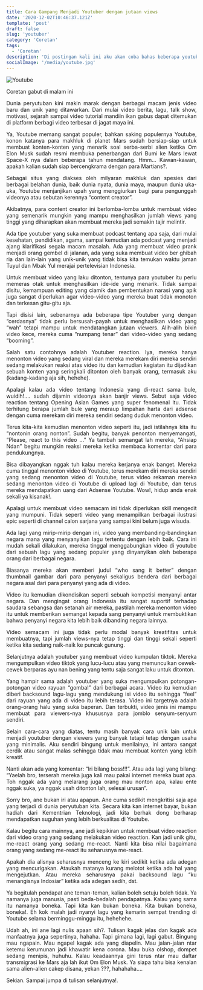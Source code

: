 ```yaml
---
title: Cara Gampang Menjadi Youtuber dengan jutaan views
date: '2020-12-02T10:46:37.121Z'
template: 'post'
draft: false
slug: 'youtuber'
category: 'Coretan'
tags:
  - 'Coretan'
description: 'Di postingan kali ini aku akan coba bahas beberapa youtuber yang mampu mendapatkan views yang tinggi tapi dengan usaha yang minimalis.'
socialImage: '/media/youtube.jpg'
---
```


![Youtube](/media/youtube.jpg)

<p>Coretan gabut di malam ini</p>
<p style="text-align: justify;text-justify: inter-word;">
Dunia peryutuban kini makin marak dengan berbagai macam jenis video baru dan unik yang ditawarkan. Dari mulai video berita, lagu, talk show, motivasi, sejarah sampai video tutorial mandiin ikan gabus dapat ditemukan di platform berbagi video terbesar di jagat maya ini. 
</p>
<p style="text-align: justify;text-justify: inter-word;">
Ya, Youtube memang sangat populer, bahkan saking populernya Youtube, konon katanya para makhluk di planet Mars sudah bersiap-siap untuk membuat konten-konten yang menarik soal serba-serbi alien ketika Om Elon Musk sudah resmi membuka penerbangan dari Bumi ke Mars lewat Space-X nya dalam beberapa tahun mendatang. Hmm… Kawan-kawan, apakah kalian sudah siap bercengkrama dengan para Martians?.
</p>
<p style="text-align: justify;text-justify: inter-word;">
Sebagai situs yang diakses oleh milyaran makhluk dan spesies dari berbagai belahan dunia, baik dunia nyata, dunia maya, maupun dunia uka-uka, Youtube menjanjikan upah yang menggiurkan bagi para pengunggah videonya atau sebutan kerennya “content creator”.
</p>
<p style="text-align: justify;text-justify: inter-word;">
Akibatnya, para content creator ini berlomba-lomba untuk membuat video yang semenarik mungkin yang mampu menghasilkan jumlah views yang tinggi yang diharapkan akan membuat mereka jadi semakin tajir melintir.
</p>
<p style="text-align: justify;text-justify: inter-word;">
Ada tipe youtuber yang suka membuat podcast tentang apa saja, dari mulai kesehatan, pendidikan, agama, sampai kemudian ada podcast yang menjadi ajang klarifikasi segala macam masalah. Ada yang membuat video prank menjadi orang gembel di jalanan, ada yang suka membuat video ber ghibah ria dan lain-lain yang unik-unik yang tidak bisa kita temukan waktu jaman Tuyul dan Mbak Yul merajai pertelevisian Indonesia.
</p>
<p style="text-align: justify;text-justify: inter-word;">
Untuk membuat video yang laku ditonton, tentunya para youtuber itu perlu memeras otak untuk menghasilkan ide-ide yang menarik. Tidak sampai disitu, kemampuan editing yang ciamik dan pembentukan narasi yang apik juga sangat diperlukan agar video-video yang mereka buat tidak monoton dan terkesan gitu-gitu aja.
</p>
<p style="text-align: justify;text-justify: inter-word;">
Tapi disisi lain, sebenarnya ada beberapa tipe Youtuber yang dengan “cerdasnya” tidak perlu bersusah-payah untuk menghasilkan video yang “wah” tetapi mampu untuk mendatangkan jutaan viewers. Alih-alih bikin video kece, mereka cuma “numpang tenar” dari video-video yang sedang “booming”.
</p>
<p style="text-align: justify;text-justify: inter-word;">
Salah satu contohnya adalah Youtuber reaction. Iya, mereka hanya menonton video yang sedang viral dan mereka merekam diri mereka sendiri sedang melakukan reaksi atas video itu dan kemudian kegiatan itu dijadikan sebuah konten yang seringkali ditonton oleh banyak orang, termasuk aku (kadang-kadang aja sih, hehehe). 
</p>
<p style="text-align: justify;text-justify: inter-word;">
Apalagi kalau ada video tentang Indonesia yang di-react sama bule, wuidih!…. sudah dijamin videonya akan banjir views. Sebut saja video reaction tentang Opening Asian Games yang super fenomenal itu. Tidak terhitung berapa jumlah bule yang meraup limpahan harta dari adsense dengan cuma merekam diri mereka sendiri sedang duduk menonton video. 
</p>
<p style="text-align: justify;text-justify: inter-word;">
Terus kita-kita kemudian menonton video seperti itu, jadi istilahnya kita itu “nontonin orang nonton”. Sudah begitu, banyak penonton menyemangati, “Please, react to this video ...” Ya tambah semangat lah mereka, “Ahsiap Ndan” begitu mungkin reaksi mereka ketika membaca komentar dari para pendukungnya. 
</p>
<p style="text-align: justify;text-justify: inter-word;">
Bisa dibayangkan nggak tuh kalau mereka kerjanya enak banget. Mereka cuma tinggal menonton video di Youtube, terus merekam diri mereka sendiri yang sedang menonton video di Youtube, terus video rekaman mereka sedang menonton video di Youtube di upload lagi di Youtube, dan terus mereka mendapatkan uang dari Adsense Youtube. Wow!, hidup anda enak sekali ya kisanak!. 
</p>
<p style="text-align: justify;text-justify: inter-word;">
Apalagi untuk membuat video semacam ini tidak diperlukan skill mengedit yang mumpuni. Tidak seperti video yang menampilkan berbagai ilustrasi epic seperti di channel calon sarjana yang sampai kini belum juga wisuda. 
</p>
<p style="text-align: justify;text-justify: inter-word;">
Ada lagi yang mirip-mirip dengan ini, video yang membanding-bandingkan negara mana yang menyanyikan lagu tertentu dengan lebih baik. Cara ini mudah sekali dilakukan, mereka tinggal menggabungkan video di youtube dari sebuah lagu yang sedang populer yang dinyanyikan oleh beberapa orang dari berbagai negara. 
</p>
<p style="text-align: justify;text-justify: inter-word;">
Biasanya mereka akan memberi judul “who sang it better” dengan thumbnail gambar dari para penyanyi sekaligus bendera dari berbagai negara asal dari para penyanyi yang ada di video. 
</p>
<p style="text-align: justify;text-justify: inter-word;">
Video itu kemudian dikondisikan seperti sebuah kompetisi menyanyi antar negara. Dan mengingat orang Indonesia itu sangat suportif terhadap saudara sebangsa dan setanah air mereka, pastilah mereka menonton video itu untuk memberikan semangat kepada sang penyanyi untuk membuktikan bahwa penyanyi negara kita lebih baik dibanding negara lainnya. 
</p>
<p style="text-align: justify;text-justify: inter-word;">
Video semacam ini juga tidak perlu modal banyak kreatifitas untuk membuatnya, tapi jumlah views-nya tetap tinggi dan tinggi sekali seperti ketika kita sedang naik-naik ke puncak gunung.
</p>
<p style="text-align: justify;text-justify: inter-word;">
Selanjutnya adalah youtuber yang membuat video kumpulan tiktok. Mereka mengumpulkan video tiktok yang lucu-lucu atau yang memunculkan cewek-cewek berparas ayu nan bening yang tentu saja sangat laku untuk ditonton. 
</p>
<p style="text-align: justify;text-justify: inter-word;">
Yang hampir sama adalah youtuber yang suka mengumpulkan potongan-potongan video rayuan “gombal” dari berbagai acara. Video itu kemudian diberi backsound lagu-lagu yang mendukung isi video itu sehingga “feel” dari rayuan yang ada di video itu lebih terasa. Video ini targetnya adalah orang-orang halu yang suka baperan. Dan terbukti, video jenis ini mampu membuat para viewers-nya khususnya para jomblo senyum-senyum sendiri. 
</p>
<p style="text-align: justify;text-justify: inter-word;">
Selain cara-cara yang diatas, tentu masih banyak cara unik lain untuk menjadi youtuber dengan viewers yang banyak tetapi tetap dengan usaha yang minimalis. Aku sendiri bingung untuk menilainya, ini antara sangat cerdik atau sangat malas sehingga tidak mau membuat konten yang lebih kreatif. 
</p>
<p style="text-align: justify;text-justify: inter-word;">
Nanti akan ada yang komentar: “Iri bilang boss!!!”. Atau ada lagi yang bilang: “Yaelah bro, terserah mereka juga kali mau pakai internet mereka buat apa. Toh nggak ada yang melarang juga orang mau nonton apa, kalau ente nggak suka, ya nggak usah ditonton lah, selesai urusan”. 
</p>
<p style="text-align: justify;text-justify: inter-word;">
Sorry bro, ane bukan iri atau apapun. Ane cuma sedikit mengkritisi saja apa yang terjadi di dunia peryutuban kita. Secara kita kan internet bayar, bukan hadiah dari Kementrian Teknologi, jadi kita berhak dong berharap mendapatkan suguhan yang lebih berkualitas di Youtube.
</p>
<p style="text-align: justify;text-justify: inter-word;">
Kalau begitu cara mainnya, ane jadi kepikiran untuk membuat video reaction dari video orang yang sedang melakukan video reaction. Kan jadi unik gitu, me-react orang yang sedang me-react. Nanti kita bisa nilai bagaimana orang yang sedang me-react itu seharusnya me-react. 
</p>
<p style="text-align: justify;text-justify: inter-word;">
Apakah dia alisnya seharusnya menceng ke kiri sedikit ketika ada adegan yang mencurigakan. Ataukah matanya kurang melotot ketika ada hal yang mengejutkan. Atau mereka seharusnya pakai backsound lagu “ku menangisnya Indosiar” ketika ada adegan sedih, dst.
</p>
<p style="text-align: justify;text-justify: inter-word;">
Ya begitulah pendapat ane teman-teman, kalian boleh setuju boleh tidak. Ya namanya juga manusia, pasti beda-bedalah pendapatnya. Kalau yang sama itu namanya boneka. Tapi kita kan bukan boneka. Kita bukan boneka, boneka!. Eh kok malah jadi nyanyi lagu yang kemarin sempat trending di Youtube selama berminggu-minggu itu, hehehehe.
</p>
<p style="text-align: justify;text-justify: inter-word;">
Udah ah, ini ane lagi nulis apaan sih?. Tulisan kagak jelas dan kagak ada manfaatnya juga sepertinya, hahaha. Tapi gimana lagi, lagi gabut. Bingung mau ngapain. Mau ngapel kagak ada yang diapelin. Mau jalan-jalan ntar ketemu kerumunan jadi khawatir kena corona. Mau buka olshop, dompet sedang menipis, huhuhu. Kalau keadaannya gini terus ntar mau daftar transmigrasi ke Mars aja lah ikut Om Elon Musk. Ya siapa tahu bisa kenalan sama alien-alien cakep disana, yekan ???, hahahaha….
</p>
<p style="text-align: justify;text-justify: inter-word;">
Sekian. Sampai jumpa di tulisan selanjutnya!.
</p>

